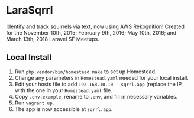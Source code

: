 # LaraSqrrl

Identify and track squirrels via text, now using AWS Rekognition! Created for the November 10th, 2015; February 9th, 2016; May 10th, 2016; and March 13th, 2018 Laravel SF Meetups.

## Local Install

1. Run `php vendor/bin/homestead make` to set up Homestead.
2. Change any parameters in `Homestead.yaml` needed for your local install.
3. Edit your hosts file to add `192.168.10.10   sqrrl.app` (replace the IP with the one in your `Homestead.yaml` file.
4. Copy `.env.example`, rename to `.env`, and fill in necessary variables.
4. Run `vagrant up`.
5. The app is now accessible at `sqrrl.app`.
